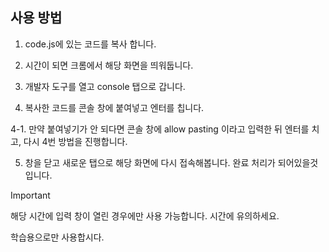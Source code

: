 ## 사용 방법

1. code.js에 있는 코드를 복사 합니다.
   
2. 시간이 되면 크롬에서 해당 화면을 띄워둡니다.

3. 개발자 도구를 열고 console 탭으로 갑니다.

4. 복사한 코드를 콘솔 창에 붙여넣고 엔터를 칩니다.

4-1. 만약 붙여넣기가 안 되다면 콘솔 창에 allow pasting 이라고 입력한 뒤 엔터를 치고, 다시 4번 방법을 진행합니다.

5. 창을 닫고 새로운 탭으로 해당 화면에 다시 접속해봅니다. 완료 처리가 되어있을것입니다.

>[!important]
>해당 시간에 입력 창이 열린 경우에만 사용 가능합니다. 시간에 유의하세요.
>
>학습용으로만 사용합시다.
